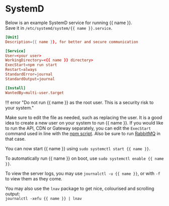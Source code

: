 # SystemD

Below is an example SystemD service for running {{ name }}.  
Save it in `/etc/systemd/system/{{ name }}.service`.

```toml
[Unit]
Description={{ name }}, for better and secure communication

[Service]
User=<your user>
WorkingDirectory=<{{ name }} directory>
ExecStart=npm run start
Restart=always
StandardError=journal
StandardOutput=journal

[Install]
WantedBy=multi-user.target
```

!!! error "Do not run {{ name }} as the root user. This is a security risk to your system."

Make sure to edit the file as needed, such as replacing the user.
It is a good idea to create a new user on your system to run {{ name }}.
If you would like to run the API, CDN or Gateway separately,
you can edit the `ExecStart` command used in line with the [npm script](npmScripts.md).
Also be sure to run [RabbitMQ](configuration/rabbitmq.md) in that case.

You can now start {{ name }} using `sudo systemctl start {{ name }}`.

To automatically run {{ name }} on boot, use `sudo systemctl enable {{ name }}`.

To view the server logs, you may use `journalctl -u {{ name }}`, or with `-f` to view them as they come.

You may also use the `lnav` package to get nice, colourised and scrolling output:  
`journalctl -xefu {{ name }} | lnav`
